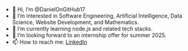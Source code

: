 - 👋 Hi, I’m @DanielOnGitHub17
- 👀 I’m interested in Software Engineering, Artificial Intelligence, Data Science, Website Development, and Mathematics.
- 🌱 I’m currently learning node.js and related tech stacks.
- 💞️ I’m looking forward to an internship offer for summer 2025.
- 📫 How to reach me: [LinkedIn](https://www.linkedin.com/in/enesidaniel/)

<!---
DanielOnGitHub17/DanielOnGitHub17 is a ✨ special ✨ repository because its `README.md` (this file) appears on your GitHub profile.
You can click the Preview link to take a look at your changes.
--->
